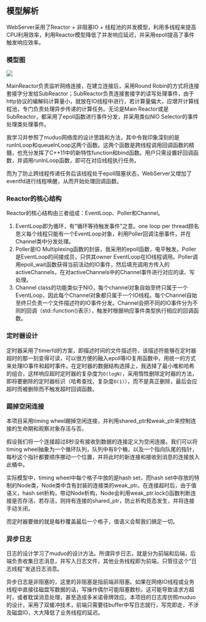 ## 模型解析

WebServer采用了Reactor + 非阻塞IO + 线程池的并发模型，利用多线程来提高CPU利用效率，利用Reactor模型降低了并发响应延迟，并采用epoll提高了事件触发响应效率。

### 模型图

![ ](/home/lynn/project/webserver/WebServer/IMG/模型图.jpg  "模型图")

MainReactor负责监听网络连接，在建立连接后，采用Round Robin的方式将连接套接字分发给SubReactor；SubReactor负责连接套接字的读写处理事件，由于http协议的编解码计算量小，就放在IO线程中进行，若计算量偏大，应增开计算线程池，专门负责处理异步传递的计算任务。无论是Main Reactor或是SubReactor，都采用了epoll函数进行事件分发，并采用类似NIO Selector的事件处理类处理事件。

我学习并参照了muduo网络库的设计思路和方法，其中令我印象深刻的是runInLoop和queueInLoop这两个函数。这两个函数是跨线程调用回调函数的精髓，也充分发挥了C++11中的新特性function和bind函数。用户只需设置好回调函数，并调用runInLoop函数，即可在对应线程执行任务。

而为了防止跨线程传递任务后该线程处于epoll阻塞状态，WebServer又增加了eventfd进行线程唤醒，从而开始处理回调函数。

### Reactor的核心结构

Reactor的核心结构由三者组成：EventLoop、Poller和Channel。

1. EventLoop即为循环，有“循环等待触发事件”之意。one loop per thread顾名思义每个线程只能有一个EventLoop对象，利用Poller回调注册事件，并在Channel类中分发处理。
2. Poller是IO Multiplexing函数的封装，我采用的epoll函数，电平触发。Poller是EventLoop的间接成员，只供其owner EventLoop在IO线程调用。Poller调用epoll_wait函数获得当前活动的IO事件，然后填充调用方传入的activeChannels，在对activeChannels中的Channel事件进行对应的读、写处理。
3. Channel class的功能类似于NIO，每个channel对象自始至终只属于一个EventLoop，因此每个Channel对象都只属于一个IO线程。每个Channel自始至终只负责一个文件描述符的IO事件分发。Channel会把不同的IO事件分为不同的回调（std::function()表示），触发时根据响应事件类型执行相应的回调函数。

### 定时器设计

定时器采用了timerfd的方案，即描述时间的文件描述符，该描述符能够在定时器超时的那一刻变得可读，可以很方便的融入epoll等IO复用函数中，用统一的方式来处理IO事件和超时事件。在定时器的数据结构选择上，我选择了最小堆和哈希的组合，这样响应超时定时器的复杂度为`O(logN)`，采用惰性删除定时器的方法，即将要删除的定时器标识（哈希查找，复杂度`O(1)`），而不是真正删除，最后会应超时而被删除而不触发超时回调函数。

### 踢掉空闲连接

本项目采用timing wheel踢掉空闲连接，并利用shared_ptr和weak_ptr来控制连接的生命期和观察对象存活与否。

假设我们将一个连接超过8秒没有接收到数据的连接定义为空闲连接。我们可以将timing wheel抽象为一个循环队列，队列中有8个桶，以及一个指向队尾的指针，每秒这个指针都要顺序挪动一个位置，并将此时的新连接和接收到消息的连接放入此桶中。

实际模型中，timing wheel中每个格子中放的是hash set，而hash set中存放的特制的Node类，Node类中含有封装的连接类的weak_ptr。在连接超时后，由于值语义，hash set析构，带动Node析构，Node会利用weak_ptr.lock()函数判断连接是否存活，若存活，则持有连接的shared_ptr，防止析构竞态发生，并将连接手动关闭。

而定时器要做的就是每秒覆盖最后一个格子，值语义会帮我们搞定一切。

### 异步日志

日志的设计学习了muduo的设计方法。所谓异步日志，就是分为前端和后端，后端负责收集日志消息，并写入日志文件，其他业务线程即为前端，只管往这个“日志线程”发送日志消息。

异步日志是非阻塞的，这里的非阻塞是指前端非阻塞。如果在网络IO线程或业务线程中直接往磁盘写数据的话，写操作偶尔可能阻塞数秒。这可能导致请求方超时，或者耽误消息处理，甚至造成多米诺骨牌效应。本项目的日志库仿照muduo的设计，采用了双缓冲技术，前端只需要往buffer中写日志就行，写完即走，不涉及磁盘IO，大大降低了业务线程的延迟。